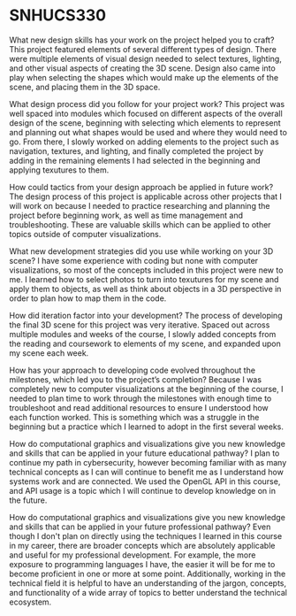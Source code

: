 # SNHUCS330


What new design skills has your work on the project helped you to craft?
This project featured elements of several different types of design. There were multiple elements of visual design needed to select textures, lighting, and other visual aspects of creating the 3D scene. Design also came into play when selecting the shapes which would make up the elements of the scene, and placing them in the 3D space.

What design process did you follow for your project work?
This project was well spaced into modules which focused on different aspects of the overall design of the scene, beginning with selecting which elements to represent and planning out what shapes would be used and where they would need to go. From there, I slowly worked on adding elements to the project such as navigation, textures, and lighting, and finally completed the project by adding in the remaining elements I had selected in the beginning and applying texutures to them.

How could tactics from your design approach be applied in future work?
The design process of this project is applicable across other projects that I will work on because I needed to practice researching and planning the project before beginning work, as well as time management and troubleshooting. These are valuable skills which can be applied to other topics outside of computer visualizations.


What new development strategies did you use while working on your 3D scene?
I have some experience with coding but none with computer visualizations, so most of the concepts included in this project were new to me. I learned how to select photos to turn into texutures for my scene and apply them to objects, as well as think about objects in a 3D perspective in order to plan how to map them in the code.

How did iteration factor into your development?
The process of developing the final 3D scene for this project was very iterative. Spaced out across multiple modules and weeks of the course, I slowly added concepts from the reading and coursework to elements of my scene, and expanded upon my scene each week.

How has your approach to developing code evolved throughout the milestones, which led you to the project’s completion?
Because I was completely new to computer visualizations at the beginning of the course, I needed to plan time to work through the milestones with enough time to troubleshoot and read additional resources to ensure I understood how each function worked. This is something which was a struggle in the beginning but a practice which I learned to adopt in the first several weeks.


How do computational graphics and visualizations give you new knowledge and skills that can be applied in your future educational pathway?
I plan to continue my path in cybersecurity, however becoming familiar with as many technical concepts as I can will continue to benefit me as I understand how systems work and are connected. We used the OpenGL API in this course, and API usage is a topic which I will continue to develop knowledge on in the future.

How do computational graphics and visualizations give you new knowledge and skills that can be applied in your future professional pathway?
Even though I don't plan on directly using the techniques I learned in this course in my career, there are broader concepts which are absolutely applicable and useful for my professional development. For example, the more exposure to programming languages I have, the easier it will be for me to become proficient in one or more at some point. Additionally, working in the technical field it is helpful to have an understanding of the jargon, concepts, and functionality of a wide array of topics to better understand the technical ecosystem. 

